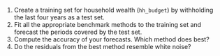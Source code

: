 1. Create a training set for household wealth (`hh_budget`) by withholding the last four years as a test set.
2. Fit all the appropriate benchmark methods to the training set and forecast the periods covered by the test set.
3. Compute the accuracy of your forecasts. Which method does best?
4. Do the residuals from the best method resemble white noise?
